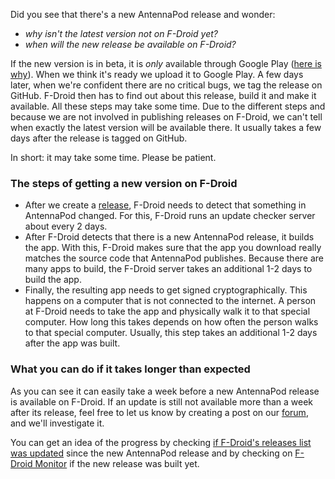 Did you see that there's a new AntennaPod release and wonder:

* *why isn't the latest version not on F-Droid yet?*
* *when will the new release be available on F-Droid?*

If the new version is in beta, it is *only* available through Google Play ([here is why](/documentation/general/beta)). When we think it's ready we upload it to Google Play. A few days later, when we're confident there are no critical bugs, we tag the release on GitHub. F-Droid then has to find out about this release, build it and make it available. All these steps may take some time. Due to the different steps and because we are not involved in publishing releases on F-Droid, we can't tell when exactly the latest version will be available there. It usually takes a few days after the release is tagged on GitHub.

In short: it may take some time. Please be patient.

### The steps of getting a new version on F-Droid

- After we create a [release](https://github.com/AntennaPod/AntennaPod/releases), F-Droid needs to detect that something in AntennaPod changed. For this, F-Droid runs an update checker server about every 2 days.
- After F-Droid detects that there is a new AntennaPod release, it builds the app. With this, F-Droid makes sure that the app you download really matches the source code that AntennaPod publishes. Because there are many apps to build, the F-Droid server takes an additional 1-2 days to build the app.
- Finally, the resulting app needs to get signed cryptographically. This happens on a computer that is not connected to the internet. A person at F-Droid needs to take the app and physically walk it to that special computer. How long this takes depends on how often the person walks to that special computer. Usually, this step takes an additional 1-2 days after the app was built.

### What you can do if it takes longer than expected

As you can see it can easily take a week before a new AntennaPod release is available on F-Droid. If an update is still not available more than a week after its release, feel free to let us know by creating a post on our [forum](https://forum.antennapod.org/), and we'll investigate it.

You can get an idea of the progress by checking [if F-Droid's releases list was updated](https://gitlab.com/fdroid/fdroiddata/-/commits/master?search=Update+known+apks) since the new AntennaPod release and by checking on [F-Droid Monitor](https://monitor.f-droid.org/builds/build) if the new release was built yet.

